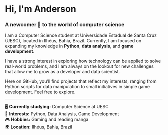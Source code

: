 # Hi, I'm Anderson

### A newcomer 🐣 to the world of computer science

I am a Computer Science student at Universidade Estadual de Santa Cruz (UESC), located in Ilhéus, Bahia, Brazil. Currently, I am focused on expanding my knowledge in **Python**, **data analysis**, and **game development**.

I have a strong interest in exploring how technology can be applied to solve real-world problems, and I am always on the lookout for new challenges that allow me to grow as a developer and data scientist.

Here on GitHub, you’ll find projects that reflect my interests, ranging from Python scripts for data manipulation to small initiatives in simple game development. Feel free to explore.

---
🖥️ **Currently studying:** Computer Science at UESC  
🐍 **Interests:** Python, Data Analysis, Game Development  
🎮 **Hobbies:** Gaming and reading manga  
🌍 **Location:** Ilhéus, Bahia, Brazil
